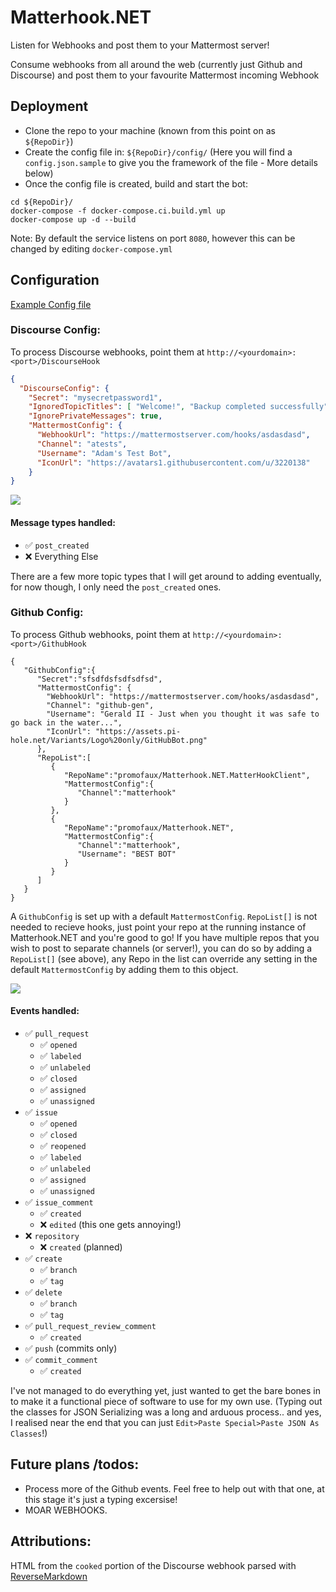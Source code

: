 # Matterhook.NET
Listen for Webhooks and post them to your Mattermost server!

Consume webhooks from all around the web (currently just Github and Discourse) and post them to your favourite Mattermost incoming Webhook

## Deployment

- Clone the repo to your machine (known from this point on as `${RepoDir}`)
- Create the config file in: `${RepoDir}/config/` (Here you will find a `config.json.sample` to give you the framework of the file - More details below)
- Once the config file is created, build and start the bot:
```
cd ${RepoDir}/
docker-compose -f docker-compose.ci.build.yml up
docker-compose up -d --build
```

Note: By default the service listens on port `8080`, however this can be changed by editing `docker-compose.yml`


## Configuration

[Example Config file](https://github.com/PromoFaux/Matterhook.NET/blob/master/config/config.json.sample)

### Discourse Config:

To process Discourse webhooks, point them at `http://<yourdomain>:<port>/DiscourseHook`

```JSON
{
  "DiscourseConfig": {    
    "Secret": "mysecretpassword1",
    "IgnoredTopicTitles": [ "Welcome!", "Backup completed successfully" ],
    "IgnorePrivateMessages": true,
    "MattermostConfig": {
      "WebhookUrl": "https://mattermostserver.com/hooks/asdasdasd",
      "Channel": "atests",
      "Username": "Adam's Test Bot",
      "IconUrl": "https://avatars1.githubusercontent.com/u/3220138"
    }
}
```


![](https://i.imgur.com/CIkgbpA.png)

#### Message types handled:

- :white_check_mark: `post_created`
- :x: Everything Else

There are a few more topic types that I will get around to adding eventually, for now though, I only need the `post_created` ones.

### Github Config:

To process Github webhooks, point them at `http://<yourdomain>:<port>/GithubHook`
```
{  
   "GithubConfig":{  
      "Secret":"sfsdfdsfsdfsdfsd",
      "MattermostConfig": {
        "WebhookUrl": "https://mattermostserver.com/hooks/asdasdasd",
        "Channel": "github-gen",
        "Username": "Gerald II - Just when you thought it was safe to go back in the water...",
        "IconUrl": "https://assets.pi-hole.net/Variants/Logo%20only/GitHubBot.png"
      },
      "RepoList":[  
         {  
            "RepoName":"promofaux/Matterhook.NET.MatterHookClient",
            "MattermostConfig":{  
               "Channel":"matterhook"
            }
         },     
         {  
            "RepoName":"promofaux/Matterhook.NET",
            "MattermostConfig":{  
               "Channel":"matterhook",
               "Username": "BEST BOT"
            }
         }
      ]
   }
}
```

A `GithubConfig` is set up with a default `MattermostConfig`. `RepoList[]` is not needed to recieve hooks, just point your repo at the running instance of Matterhook.NET and you're good to go! If you have multiple repos that you wish to post to separate channels (or server!), you can do so by adding a `RepoList[]` (see above), any Repo in the list can override any setting in the default `MattermostConfig` by adding them to this object.

![](https://i.imgur.com/SZ8lZ7J.png)

#### Events handled:

- :white_check_mark: `pull_request`
  - :white_check_mark: `opened`
  - :white_check_mark: `labeled`
  - :white_check_mark: `unlabeled`
  - :white_check_mark: `closed`
  - :white_check_mark: `assigned`
  - :white_check_mark: `unassigned`
- :white_check_mark: `issue`
  - :white_check_mark: `opened`
  - :white_check_mark: `closed`
  - :white_check_mark: `reopened`
  - :white_check_mark: `labeled`
  - :white_check_mark: `unlabeled`
  - :white_check_mark: `assigned`
  - :white_check_mark: `unassigned`
- :white_check_mark: `issue_comment`
  - :white_check_mark: `created`
  - :x: `edited` (this one gets annoying!)
- :x: `repository`
  - :x: `created` (planned)
- :white_check_mark: `create`
  - :white_check_mark: `branch`
  - :white_check_mark: `tag`
- :white_check_mark: `delete`
  - :white_check_mark: `branch`
  - :white_check_mark: `tag`
- :white_check_mark: `pull_request_review_comment`
  - :white_check_mark: `created`
- :white_check_mark: `push` (commits only)
- :white_check_mark: `commit_comment`
  - :white_check_mark: `created`


I've not managed to do everything yet, just wanted to get the bare bones in to make it a functional piece of software to use for my own use. (Typing out the classes for JSON Serializing was a long and arduous process.. and yes, I realised near the end that you can just `Edit>Paste Special>Paste JSON As Classes`!)

## Future plans /todos:
- Process more of the Github events. Feel free to help out with that one, at this stage it's just a typing excersise!
- MOAR WEBHOOKS.

## Attributions:

HTML from the `cooked` portion of the Discourse webhook parsed with [ReverseMarkdown](https://github.com/mysticmind/reversemarkdown-net)
